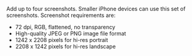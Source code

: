 
Add up to four screenshots. Smaller iPhone devices can use this set of screenshots. Screenshot requirements are:

 * 72 dpi, RGB, flattened, no transparency
 * High-quality JPEG or PNG image file format
 * 1242 x 2208 pixels for hi-res portrait
 * 2208 x 1242 pixels for hi-res landscape
 
